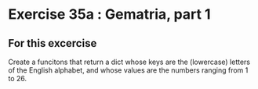 # Exercise 35a : Gematria, part 1

## For this excercise

Create a funcitons that return a dict whose keys are the (lowercase) letters of the English alphabet, and whose values are the numbers ranging from 1 to 26.
